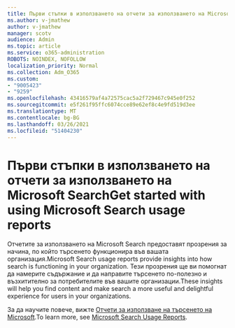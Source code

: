 ```yaml
---
title: Първи стъпки в използването на отчети за използването на Microsoft Search
ms.author: v-jmathew
author: v-jmathew
manager: scotv
audience: Admin
ms.topic: article
ms.service: o365-administration
ROBOTS: NOINDEX, NOFOLLOW
localization_priority: Normal
ms.collection: Adm_O365
ms.custom:
- "9005423"
- "9259"
ms.openlocfilehash: 43416579af4a72575cac5a2f729467c945e0f252
ms.sourcegitcommit: e5f261f95ffc6074cce89e62ef8c4e9fd519d3ee
ms.translationtype: MT
ms.contentlocale: bg-BG
ms.lasthandoff: 03/26/2021
ms.locfileid: "51404230"
---
```

# <a name="get-started-with-using-microsoft-search-usage-reports"></a><span data-ttu-id="5c274-102">Първи стъпки в използването на отчети за използването на Microsoft Search</span><span class="sxs-lookup"><span data-stu-id="5c274-102">Get started with using Microsoft Search usage reports</span></span>

<span data-ttu-id="5c274-103">Отчетите за използването на Microsoft Search предоставят прозрения за начина, по който търсенето функционира във вашата организация.</span><span class="sxs-lookup"><span data-stu-id="5c274-103">Microsoft Search usage reports provide insights into how search is functioning in your organization.</span></span> <span data-ttu-id="5c274-104">Тези прозрения ще ви помогнат да намерите съдържание и да направите търсенето по-полезно и възхитително за потребителите във вашите организации.</span><span class="sxs-lookup"><span data-stu-id="5c274-104">These insights will help you find content and make search a more useful and delightful experience for users in your organizations.</span></span>

<span data-ttu-id="5c274-105">За да научите повече, вижте [Отчети за използване на търсенето на Microsoft](https://go.microsoft.com/fwlink/?linkid=2152048).</span><span class="sxs-lookup"><span data-stu-id="5c274-105">To learn more, see [Microsoft Search Usage Reports](https://go.microsoft.com/fwlink/?linkid=2152048).</span></span>
